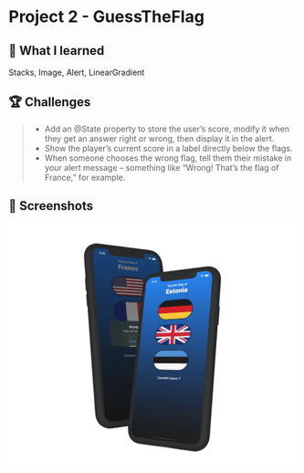 # Project 2 - GuessTheFlag

## 📝 What I learned

Stacks, Image, Alert, LinearGradient

## 🏆 Challenges

> * Add an @State property to store the user’s score, modify it when they get an answer right or wrong, then display it in the alert.
> * Show the player’s current score in a label directly below the flags.
> * When someone chooses the wrong flag, tell them their mistake in your alert message – something like “Wrong! That’s the flag of France,” for example.

## 📸 Screenshots
<div align ="center">
<img src="/Assets/Mockup_GuessTheFlag.png" width=800>
</div>